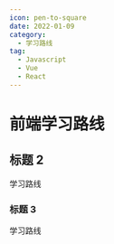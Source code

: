 ```yaml
---
icon: pen-to-square
date: 2022-01-09
category:
  - 学习路线
tag:
  - Javascript
  - Vue
  - React
---
```


# 前端学习路线

## 标题 2

学习路线

### 标题 3

学习路线
